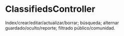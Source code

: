 # ClassifiedsController

Index/crear/editar/actualizar/borrar; búsqueda; alternar guardado/oculto/reporte; filtrado público/comunidad.
